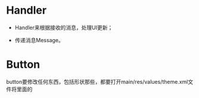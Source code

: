 # Handler

-  Handler来根据接收的消息，处理UI更新；

- 传递消息Message。


# Button

button要修改任何东西，包括形状那些，都要打开main/res/values/theme.xml文件将里面的<style name="Theme.UICustomViews" parent="Theme.MaterialComponents.DayNight.DarkActionBar">修改为<style name="Theme.UICustomViews" parent="Theme.MaterialComponents.DayNight.Bridge">；

button按钮可设置background使得按钮在被点击和没有被点击时出现不同的显示，可在selector里使用item设置不同背景，点击时显示的图片加上android:state_pressed="true"，还有android:state_enabled="false"表示是否响应触摸或者点击，android:state_selected表示是否选中，android:state_focused表示是否获取焦点；

## 实现不同的按钮在同一监听函数中

编写一个自定义的监听方法，让它继承于View.OnClickListener，并重写onClick方法，用if—else if语句判断点击了不同的按钮实现不同的逻辑，并记得要对按钮组件进行初始化，并为初始化的对象添加监听；

# 其它

.getWindowManager().getDefaultDisplay().getWidth()/getHeight()//获取屏幕高度和宽度；

 SimpleCursorAdapter用于绑定数据库里面的数据 ；

 在忘数据库中插入数据的时候，一定要记得首先应该有一个ContentValues的对象；

 因为没有权限在手机内存中进行相关操作，所有的路径基础都是以sdcad的路径为基础；

Environment.getExternalStorageDirectory().toString()获取外部储存；

invalidate()是于刷新View，在UI线程中进行工作。比如在修改某个view的显示时，调用invalidate()才能看到重新绘制的界面。invalidate()的调用是把之前的旧的view从主UI线程队列中替换掉； 

## getApplicationContext()与Activity.this的context的区别

getApplicationContext()返回应用的上下文，生命周期为整个应用，应用被销毁才会被销毁，而Activity.this的context返回当前activity的上下文，activity被销毁时便会被销毁。

## LayoutInflater

- LayoutInflater的作用类似于findViewById()。不同点是LayoutInflater是用来找res/layout/下的xml布局文件，并且实例化；而findViewById()是找xml布局文件下的具体widget控件(如Button、TextView等)；
- 对于一个没有被载入或者想要动态载入的界面，都需要使用LayoutInflater.inflate()来载入；
- 对于一个已经载入的界面，就可以使用Activiyt.findViewById()方法来获得其中的界面元素。

# ProgressBar

- 所有控件都拥有的可见属性:通过android:visibility指定visible表示控件可见的，invisible表示控件不可见，但仍占据原来的位置和大小，gone表示控件既不可见，又不占据屏幕空间。使用setVisibility方法，传入View.VISIBLE, View.INVISIBLE,View.GONE三种值。
- 可通过style将ProgressBar指定为水平进度条：style="?android:attr/progressBarStyleHorizontal"

#  requestWindowFeature(featrueId)

它的功能是启用窗体的扩展特性。参数是Window类中定义的常量; 

1.DEFAULT_FEATURES：系统默认状态，一般不需要指定

2.FEATURE_CONTEXT_MENU：启用ContextMenu，默认该项已启用，一般无需指定

3.FEATURE_CUSTOM_TITLE：自定义标题。当需要自定义标题时必须指定。如：标题是一个按钮时

4.FEATURE_INDETERMINATE_PROGRESS：不确定的进度

5.FEATURE_LEFT_ICON：标题栏左侧的图标

6.FEATURE_NO_TITLE：吴标题

7.FEATURE_OPTIONS_PANEL：启用“选项面板”功能，默认已启用。

8.FEATURE_PROGRESS：进度指示器功能

9.FEATURE_RIGHT_ICON:标题栏右侧的图标

# TabHost

 TabHost可以很方便地在窗口上放置多个便签页，每个标签页相当于获得了一个与外部容器相同大小的组件摆法区域。通过这种方式，就可以在一个容器里放置更多组件。在TabHost中一般必须有TabWidget，这个主要是用来处理tab的位置、属性等。一般还有FrameLayout组件，用于定义显示的在Tab下显示的组件。也就是 TabWidget定义选项卡的标题条；FrameLayout则用于“层叠”组合多个选项卡页面。 

#  PopupWindow （弹窗）

PopupWindow的显示方法有三个:showAsDropDown(anchor);showAsDropDown(anchor, xoff, yoff);

showAtLocation(parent, gravity, x, y)。前两个showAsDropDown方法是让PopupWindow相对于某个控件显示，而showAtLocation是相对于整个窗口的。第一个参数是View类型的parent,虽然这里参数名是parent，其实，不是把PopupWindow放到这个parent里，并不要求这个parent是一个ViewGroup， 只要是该窗口(父类窗口)上的控件可以了。x，y分别为 相对于中心点位置的水平偏移量和垂直偏移量。 

# AsyncTask

1. 实现多线程在工作线程中执行任务，如耗时任务；
2. 异步通信、消息传递实现工作线程和主线程（UI线程）之间的通信，即：将工作线程的执行结果传递给主线程，从而在主线程中执行相关的UI操作从而保证线程安全